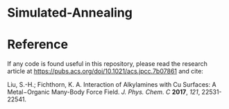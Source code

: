 # Simulated-Annealing

# Reference
If any code is found useful in this repository, please read the research article at https://pubs.acs.org/doi/10.1021/acs.jpcc.7b07861 and cite:

Liu, S.-H.; Fichthorn, K. A. Interaction of Alkylamines with Cu Surfaces: A Metal−Organic Many-Body Force Field. _J. Phys. Chem. C_ **2017**, _121_, 22531-22541.
